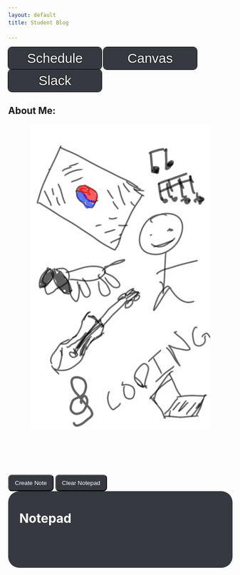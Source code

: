 ```yaml
---
layout: default
title: Student Blog

---
```

<a href="_posts/2023-11-27-Internet.md"><a>


<!-- ## Overview of Hacks, Study and Tangibles
Blogging in GitHub pages is a way to learn and code at the same time. 

- Plans, Lists, [Scrum Boards](https://clickup.com/blog/scrum-board/) help you to track key events, show progress and record time.  Effort is a big part of your class grade.  Show plans and time spent!
- [Hacks(Todo)](https://levelup.gitconnected.com/six-ultimate-daily-hacks-for-every-programmer-60f5f10feae) enable you to stay in focus with key requirements of the class.  Each Hack will produce Tangibles.
- Tangibles or [Tangible Artifacts](https://en.wikipedia.org/wiki/Artifact_(software_development)) are things you accumulate as a learner and coder.  -->

<!-- ## MY PAGE -->



<button class="button_above" onclick="window.location.href='https://nighthawkcoders.github.io/teacher/csp';">Schedule</button>
<button class="button_above" onclick="window.location.href='https://poway.instructure.com/courses/141645';">Canvas</button>
<button class="button_above" onclick="window.location.href='https://app.slack.com/client/TUDAF53UJ/CUU064ACX';">Slack</button>

<h2>About Me:</h2>
<p style="float:center;clear:center;display:block;text-align:center"><img src="images/about_me.png" alt="about-me" style="width:80%"></p>
<!-- <div>    
    <ol style="font-size:15px">
        <li>I was born in South Korea</li>
        <br>
        <li>I have a dog <br><img src="images/dog.jpg" alt = "dog" style="width:70px;height:100px"> </li>
        <br>
        <li>I like music</li>
        <br>
        <li>I play the violin</li>
        <br>
        <li>I enjoy coding<br><img src="images/code.jpg" alt="codeImage" width="280" height="157"></li>
    </ol>
</div> -->
<br><br><br>
<!-- <form>
    <input type="text" id="noteContent" placeholder="Enter Note Content" name="note">
    <input type="submit" class="note_button" id="noteSubmit" placeholder="Enter Note Content" value="Sumit Note">
</form> -->
<br><br>
<button class="note_button" onclick="createItem()">Create Note</button>
<button class="note_button" onclick="clearList()">Clear Notepad</button>

<div class="notepad">
    <h1 style="color:white">Notepad</h1>
    <ol id="note">
    </ol>
</div>
<html>
    <head>
        <style>
            .note_button {
                color:white;
                padding:9px 13px; 
                background-color:#36393F;
                transition-duration:0.4s;
                border-radius:8px;
            }
            .note_button:hover {
                background-color:gray;
            }
            .button_above:hover {
                background-color:gray;
            }
            .button_above {
                border:black;
                transition-duration:0.4s;
                width:210px;
                height:50px;
                border-radius:8px;
                background-color:#36393F;
                /* font-weight:bold; */
                font-size:30px;
                color:white;
                text-shadow: 0 0 1px black, 0 0 3px black;
                outline: solid black;
                outline-width:1px;
                /* gap:100px; */
            }
            .notepad {
                color:white;
                background-color:#36393F;
                padding:5px 25px 75px;
                border-radius:25px;
            }
        </style>
    </head>
    <body>
        <script>
            function createItem() {
                // Prompt the user for a note item
                var item =  prompt("Enter a to-do item:")
                // Ensure that the user entered something before proceeding
                if (item !== null && item.trim() !== "") {
                    // Create a new list item
                    var note = document.createElement("li");
                    note.innerHTML = item;
                    // Append the list item to the DOM
                    var location = document.getElementById("note");
                    location.appendChild(note);
                    // Save the note item to localStorage
                    saveItemToLocalStorage(item);
                }
            }
            function saveItemToLocalStorage(item) {
                // Retrieve the existing notes from localStorage (if any)
                var existingNotes = JSON.parse(localStorage.getItem("notes")) || [];
                // Add the new note to the array of notes
                existingNotes.push(item);
                // Save the updated array back to localStorage
                localStorage.setItem("notes", JSON.stringify(existingNotes));
            }
            // Load saved notes from localStorage when the page loads
            function loadNotes() {
                var location = document.getElementById("note");
                var existingNotes = JSON.parse(localStorage.getItem("notes")) || [];
                existingNotes.forEach(function (item) {
                    var note = document.createElement("li");
                    note.innerHTML = item;
                    location.appendChild(note);
                });
            }
            function clearList() {
                localStorage.removeItem("notes");
                var location = document.getElementById("note");
                location.innerHTML = "";
            }
            // Call loadNotes() when the page loads to populate existing notes
            window.onload = loadNotes;
        </script>
    </body>
</html>

